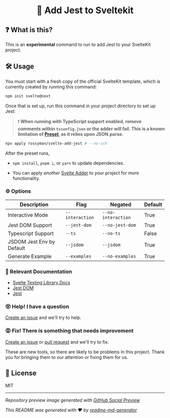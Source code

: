 <h1 align="center">🧪 Add Jest to Sveltekit</h1>

## ❓ What is this?

This is an **experimental** command to run to add Jest to your SvelteKit project.

## 🛠 Usage

You must start with a fresh copy of the official SvelteKit template, which is currently created by running this command:

```sh
npm init svelte@next
```

Once that is set up, run this command in your project directory to set up Jest:

> ❗️ __When running with TypeScript support enabled, remove comments within `tsconfig.json` or the adder will fail. This is a known limitation of [Preset](https://usepreset.dev/), as it relies upon JSON.parse.__

```sh
npx apply rossyman/svelte-add-jest # --no-ssh
```

After the preset runs,

-   `npm install`, `pnpm i`, or `yarn` to update dependencies.

-   You can apply _another_ [Svelte Adder](https://github.com/svelte-add/svelte-adders) to your project for more functionality.

### ⚙️ Options

| Description               | Flag            | Negated            | Default |
| ------------------------- | --------------- | ------------------ | ------- |
| Interactive Mode          | `--interaction` | `--no-interaction` | True    |
| Jest DOM Support          | `--jest-dom`    | `--no-jest-dom`    | True    |
| Typescript Support        | `--ts`          | `--no-ts`          | False   |
| JSDOM Jest Env by Default | `--jsdom`       | `--jsdom`          | True    |
| Generate Example          | `--examples`    | `--no-examples`    | True    |

### 📑 Relevant Documentation

-   [Svelte Testing Library Docs](https://testing-library.com/docs/svelte-testing-library/intro/)
-   [Jest DOM](https://github.com/testing-library/jest-dom#usage)
-   [Jest](https://jestjs.io)

### 😵 Help! I have a question

[Create an issue](https://github.com/svelte-add/jest/issues/new) and we'll try to help.

### 😡 Fix! There is something that needs improvement

[Create an issue](https://github.com/rossyman/svelte-add-jest/issues/new) or [pull request](https://github.com/rossyman/svelte-add-jest/pulls) and we'll try to fix.

These are new tools, so there are likely to be problems in this project. Thank you for bringing them to our attention or fixing them for us.

## 📄 License

MIT

---

_Repository preview image generated with [GitHub Social Preview](https://social-preview.pqt.dev)_

_This README was generated with ❤️ by [readme-md-generator](https://github.com/kefranabg/readme-md-generator)_
